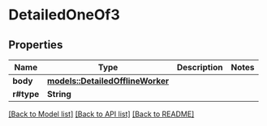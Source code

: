 # DetailedOneOf3

## Properties

Name | Type | Description | Notes
------------ | ------------- | ------------- | -------------
**body** | [**models::DetailedOfflineWorker**](DetailedOfflineWorker.md) |  | 
**r#type** | **String** |  | 

[[Back to Model list]](../README.md#documentation-for-models) [[Back to API list]](../README.md#documentation-for-api-endpoints) [[Back to README]](../README.md)


